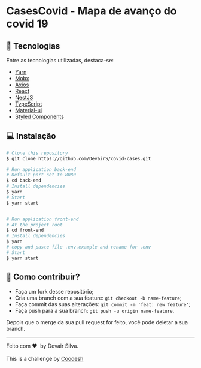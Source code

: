 # CasesCovid - Mapa de avanço do covid 19

## 🚀 Tecnologias

Entre as tecnologias utilizadas, destaca-se:

- [Yarn](https://yarnpkg.com/)
- [Mobx](https://mobx.js.org/)
- [Axios](https://github.com/axios/axios)
- [React](https://pt-br.reactjs.org/)
- [NestJS](https://nestjs.com/)
- [TypeScript](https://www.typescriptlang.org/)
- [Material-ui](https://mui.com/)
- [Styled Components](https://styled-components.com/)

## 💻 Instalação

```bash
# Clone this repository
$ git clone https://github.com/DevairS/covid-cases.git

# Run application back-end 
# Default port set to 8080
$ cd back-end
# Install dependencies
$ yarn
# Start
$ yarn start


# Run application front-end
# At the project root
$ cd front-end
# Install dependencies
$ yarn
# copy and paste file .env.example and rename for .env
# Start
$ yarn start
```

## 🤗 Como contribuir?

- Faça um fork desse repositório;
- Cria uma branch com a sua feature: `git checkout -b name-feature`;
- Faça commit das suas alterações: `git commit -m 'feat: new feature'`;
- Faça push para a sua branch: `git push -u origin name-feature`.

Depois que o merge da sua pull request for feito, você pode deletar a sua branch.

---

Feito com ❤ &nbsp;by Devair Silva.
<br/>
<br/>
This is a challenge by [Coodesh](https://coodesh.com/)